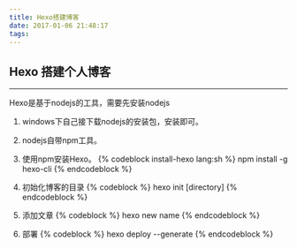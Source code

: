 ```yaml
---
title: Hexo搭建博客
date: 2017-01-06 21:48:17
tags:
---
```

## Hexo 搭建个人博客
--------
Hexo是基于nodejs的工具，需要先安装nodejs

1. windows下自己接下载nodejs的安装包，安装即可。
2. nodejs自带npm工具。
3. 使用npm安装Hexo。
{% codeblock install-hexo lang:sh %}
npm install -g hexo-cli
{% endcodeblock %}

4. 初始化博客的目录
{% codeblock %}
hexo init [directory]
{% endcodeblock %}

5. 添加文章
{% codeblock %}
hexo new name
{% endcodeblock %}

6. 部署
{% codeblock %}
hexo deploy --generate
{% endcodeblock %}